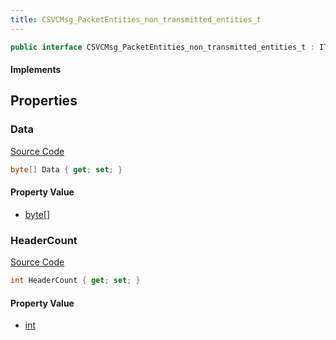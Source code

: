 ```yaml
---
title: CSVCMsg_PacketEntities_non_transmitted_entities_t
---
```


```csharp
public interface CSVCMsg_PacketEntities_non_transmitted_entities_t : ITypedProtobuf<CSVCMsg_PacketEntities_non_transmitted_entities_t>, INativeHandle
```

#### Implements

## Properties

### Data

[Source Code](https://github.com/swiftly-solution/swiftlys2/blob/beta/managed/src/SwiftlyS2.Generated/Protobufs/Interfaces/CSVCMsg_PacketEntities_non_transmitted_entities_t.cs#L16)

```csharp
byte[] Data { get; set; }
```

#### Property Value

- [byte](https://learn.microsoft.com/dotnet/api/system.byte)[]

### HeaderCount

[Source Code](https://github.com/swiftly-solution/swiftlys2/blob/beta/managed/src/SwiftlyS2.Generated/Protobufs/Interfaces/CSVCMsg_PacketEntities_non_transmitted_entities_t.cs#L13)

```csharp
int HeaderCount { get; set; }
```

#### Property Value

- [int](https://learn.microsoft.com/dotnet/api/system.int32)

